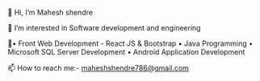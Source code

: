  👋 Hi, I’m Mahesh shendre

  👀 I’m interested in Software development and engineering

  🌱• Front Web Development - React JS & Bootstrap
    • Java Programming
    • Microsoft SQL Server Development
    • Android Application Development

  📫 How to reach me:-
     maheshshendre786@gmail.com 


